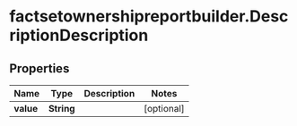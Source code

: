 # factsetownershipreportbuilder.DescriptionDescription

## Properties

Name | Type | Description | Notes
------------ | ------------- | ------------- | -------------
**value** | **String** |  | [optional] 


